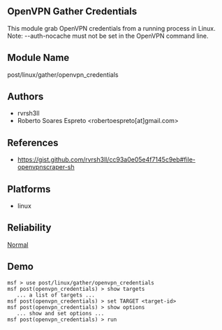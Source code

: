 ## OpenVPN Gather Credentials

This module grab OpenVPN credentials from a running process 
in Linux. Note: --auth-nocache must not be set in the 
OpenVPN command line.


## Module Name
post/linux/gather/openvpn_credentials

## Authors
* rvrsh3ll
* Roberto Soares Espreto <robertoespreto[at]gmail.com>


## References
* https://gist.github.com/rvrsh3ll/cc93a0e05e4f7145c9eb#file-openvpnscraper-sh




## Platforms
* linux

## Reliability
[Normal](https://github.com/rapid7/metasploit-framework/wiki/Exploit-Ranking)

## Demo

```
msf > use post/linux/gather/openvpn_credentials
msf post(openvpn_credentials) > show targets
   ... a list of targets ...
msf post(openvpn_credentials) > set TARGET <target-id>
msf post(openvpn_credentials) > show options
   ... show and set options ...
msf post(openvpn_credentials) > run
```
    
    